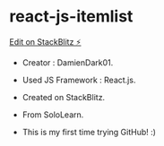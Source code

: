 # react-js-itemlist

[Edit on StackBlitz ⚡️](https://stackblitz.com/edit/react-cvftdj)

- Creator : DamienDark01.
- Used JS Framework : React.js.

- Created on StackBlitz.
- From SoloLearn.
- This is my first time trying GitHub! :)
